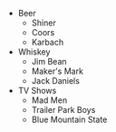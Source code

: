 * Beer
  * Shiner
  * Coors
  * Karbach
* Whiskey
  * Jim Bean
  * Maker's Mark
  * Jack Daniels
* TV Shows
  * Mad Men
  * Trailer Park Boys
  * Blue Mountain State

